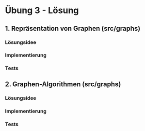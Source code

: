 # Übung 3 - Lösung

## 1. Repräsentation von Graphen (src/graphs)

### Lösungsidee

### Implementierung

### Tests

## 2. Graphen-Algorithmen (src/graphs) 

### Lösungsidee

### Implementierung

### Tests
